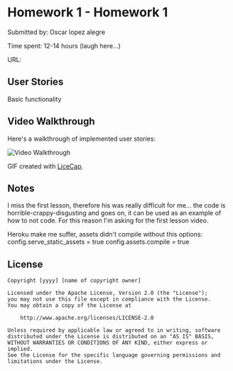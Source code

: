 # Homework 1 - Homework 1

Submitted by: Oscar lopez alegre

Time spent: 12-14 hours (laugh here...)

URL: 

## User Stories

Basic functionality

## Video Walkthrough 

Here's a walkthrough of implemented user stories:

![Video Walkthrough](http://imgur.com/4KjE4LR)

GIF created with [LiceCap](http://www.cockos.com/licecap/).

## Notes

I miss the first lesson, therefore his was really difficult for me... the code is horrible-crappy-disgusting and goes on, it can be used as an example of how to not code. 
For this reason I'm asking for the first lesson video.

Heroku make me suffer, assets didn't compile without this options:
    config.serve_static_assets = true
    config.assets.compile = true


## License

    Copyright [yyyy] [name of copyright owner]

    Licensed under the Apache License, Version 2.0 (the "License");
    you may not use this file except in compliance with the License.
    You may obtain a copy of the License at

        http://www.apache.org/licenses/LICENSE-2.0

    Unless required by applicable law or agreed to in writing, software
    distributed under the License is distributed on an "AS IS" BASIS,
    WITHOUT WARRANTIES OR CONDITIONS OF ANY KIND, either express or implied.
    See the License for the specific language governing permissions and
    limitations under the License.
